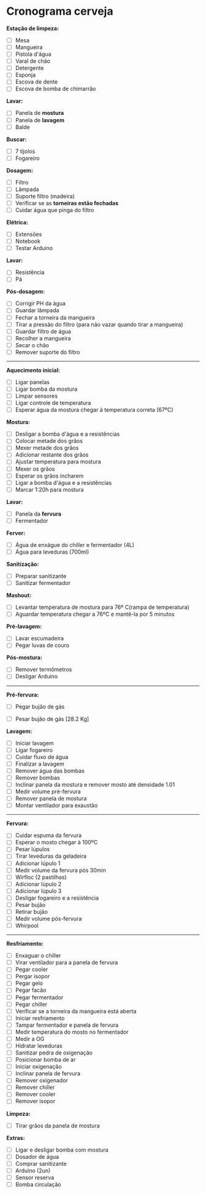 # Cronograma cerveja

**Estação de limpeza:**
- [ ] Mesa
- [ ] Mangueira
- [ ] Pistola d'água
- [ ] Varal de chão
- [ ] Detergente
- [ ] Esponja
- [ ] Escova de dente
- [ ] Escova de bomba de chimarrão

**Lavar:**
- [ ] Panela de **mostura**
- [ ] Panela de **lavagem**
- [ ] Balde

**Buscar:**
- [ ] 7 tijolos
- [ ] Fogareiro

**Dosagem:**
- [ ] Filtro
- [ ] Lâmpada
- [ ] Suporte filtro (madeira)
- [ ] Verificar se as **torneiras estão fechadas**
- [ ] Cuidar água que pinga do filtro

**Elétrica:**
- [ ] Extensões
- [ ] Notebook
- [ ] Testar Arduino

**Lavar:**
- [ ] Resistência
- [ ] Pá

**Pós-dosagem:**
- [ ] Corrigir PH da água
- [ ] Guardar lâmpada
- [ ] Fechar a torneira da mangueira
- [ ] Tirar a pressão do filtro (para não vazar quando tirar a mangueira)
- [ ] Guardar filtro de água
- [ ] Recolher a mangueira
- [ ] Secar o chão
- [ ] Remover suporte do filtro

---

**Aquecimento inicial:**
- [ ] Ligar panelas
- [ ] Ligar bomba da mostura
- [ ] Limpar sensores
- [ ] Ligar controle de temperatura
- [ ] Esperar água da mostura chegar à temperatura correta (67ºC)

**Mostura:**
- [ ] Desligar a bomba d'água e a resistências
- [ ] Colocar metade dos grãos
- [ ] Mexer metade dos grãos
- [ ] Adicionar restante dos grãos
- [ ] Ajustar temperatura para mostura
- [ ] Mexer os grãos 
- [ ] Esperar os grãos incharem
- [ ] Ligar a bomba d'água e a resistências
- [ ] Marcar 1:20h para mostura

**Lavar:**
- [ ] Panela da **fervura**
- [ ] Fermentador
 
 **Ferver:**
 - [ ] Água de enxágue do chiller e fermentador (4L) 
 - [ ] Água para leveduras (700ml)
 
 **Sanitização:**
 - [ ] Preparar sanitizante
 - [ ] Sanitizar fermentador

**Mashout:**
- [ ] Levantar temperatura de mostura para 76º C(rampa de temperatura)
- [ ] Aguardar temperatura chegar a 76ºC e mantê-la por 5 minutos

**Pré-lavagem:**
- [ ] Lavar escumadeira
- [ ] Pegar luvas de couro

**Pós-mostura:**
- [ ] Remover termômetros
- [ ] Desligar Arduino

---

**Pré-fervura:**
- [ ] Pegar bujão de gás
- [ ] Pesar bujão de gás [28.2 Kg]


**Lavagem:**
- [ ] Iniciar lavagem
- [ ]  Ligar fogareiro
- [ ] Cuidar fluxo de água
- [ ] Finalizar a lavagem
- [ ] Remover água das bombas
- [ ] Remover bombas
- [ ] Inclinar panela da mostura e remover mosto até densidade 1.01 
- [ ] Medir volume pré-fervura
- [ ] Remover panela de mostura
- [ ] Montar ventilador para exaustão
---

**Fervura:**

- [ ] Cuidar espuma da fervura
- [ ] Esperar o mosto chegar à 100ºC
- [ ] Pesar lúpulos
- [ ] Tirar leveduras da geladeira
- [ ] Adicionar lúpulo 1
- [ ] Medir volume da fervura pós 30min
- [ ] Wirfloc (2 pastilhas)
- [ ] Adicionar lúpulo 2
- [ ] Adicionar lúpulo 3
- [ ] Desligar fogareiro e a resistência
- [ ] Pesar bujão
- [ ] Retirar bujão
- [ ] Medir volume pós-fervura
- [ ] Whirpool

---

**Resfriamento:**
- [ ] Enxaguar o chiller
- [ ] Virar ventilador para a panela de fervura
- [ ] Pegar cooler
- [ ] Pergar isopor
- [ ] Pegar gelo
- [ ] Pegar facão
- [ ] Pegar fermentador
- [ ] Pegar chiller
- [ ] Verificar se a torneira da mangueira está aberta
- [ ] Iniciar resfriamento
- [ ] Tampar fermentador e panela de fervura
- [ ] Medir temperatura do mosto no fermentador
- [ ] Medir a OG
- [ ] Hidratar leveduras
- [ ] Sanitizar pedra de oxigenação
- [ ] Posicionar bomba de ar
- [ ] Iniciar oxigenação
- [ ] Inclinar panela de fervura
- [ ] Remover oxigenador
- [ ] Remover chiller
- [ ] Remover cooler
- [ ] Remover isopor

**Limpeza:**
- [ ] Tirar grãos da panela de mostura



**Extras:**
- [ ] Ligar e desligar bomba com mostura
- [ ] Dosador de água
- [ ] Comprar sanitizante
- [ ] Arduino (2un)
- [ ] Sensor reserva
- [ ] Bomba circulação